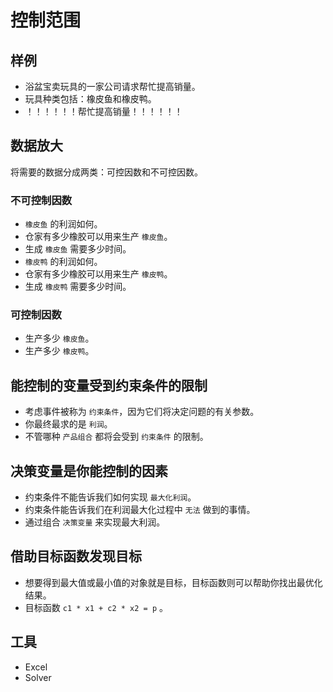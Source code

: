 # 控制范围

## 样例
* 浴盆宝卖玩具的一家公司请求帮忙提高销量。
* 玩具种类包括：橡皮鱼和橡皮鸭。
* ！！！！！！帮忙提高销量！！！！！！

## 数据放大
将需要的数据分成两类：可控因数和不可控因数。

### 不可控制因数
* `橡皮鱼` 的利润如何。
* 仓家有多少橡胶可以用来生产 `橡皮鱼`。
* 生成 `橡皮鱼` 需要多少时间。
* `橡皮鸭` 的利润如何。
* 仓家有多少橡胶可以用来生产 `橡皮鸭`。
* 生成 `橡皮鸭` 需要多少时间。

### 可控制因数
* 生产多少 `橡皮鱼`。
* 生产多少 `橡皮鸭`。

## 能控制的变量受到约束条件的限制
* 考虑事件被称为 `约束条件`，因为它们将决定问题的有关参数。
* 你最终最求的是 `利润`。
* 不管哪种 `产品组合` 都将会受到 `约束条件` 的限制。

## 决策变量是你能控制的因素
* 约束条件不能告诉我们如何实现 `最大化利润`。
* 约束条件能告诉我们在利润最大化过程中 `无法` 做到的事情。
* 通过组合 `决策变量` 来实现最大利润。


## 借助目标函数发现目标
* 想要得到最大值或最小值的对象就是目标，目标函数则可以帮助你找出最优化结果。
* 目标函数 `c1 * x1 + c2 * x2 = p` 。

## 工具
* Excel
* Solver
